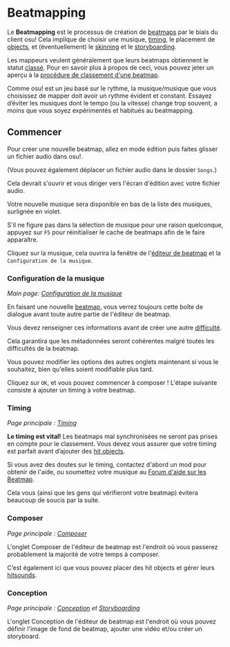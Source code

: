 # Beatmapping

Le **Beatmapping** est le processus de création de [beatmaps](/wiki/Beatmap) par le biais du client osu!
Cela implique de choisir une musique, [timing](/wiki/Client/Beatmap_editor/Timing), le placement de [objects](/wiki/Hit_object), et (éventuellement) le [skinning](/wiki/Skinning) et le [storyboarding](/wiki/Storyboard#storyboarding).

Les mappeurs veulent généralement que leurs beatmaps obtiennent le statut [classé](/wiki/Beatmap). Pour en savoir plus à propos de ceci, vous pouvez jeter un aperçu à la [procédure de classement d'une beatmap](/wiki/Beatmap_ranking_procedure).

Comme osu! est un jeu basé sur le rythme, la musique/musique que vous choisissez de mapper doit avoir un rythme évident et constant.
Essayez d’éviter les musiques dont le tempo (ou la vitesse) change trop souvent, a moins que vous soyez expérimentés et habitués au beatmapping.

## Commencer

Pour créer une nouvelle beatmap, allez en mode édition puis faites glisser un fichier audio dans osu!.

(Vous pouvez également déplacer un fichier audio dans le dossier `Songs`.)

Cela devrait s'ouvrir et vous diriger vers l'écran d'édition avec votre fichier audio.

Votre nouvelle musique sera disponible en bas de la liste des musiques, surlignée en violet.

S'il ne figure pas dans la sélection de musique pour une raison quelconque, appuyez sur `F5` pour réinitialiser le cache de beatmaps afin de le faire apparaître.

Cliquez sur la musique, cela ouvrira la fenêtre de l'[éditeur de beatmap](/wiki/Client/Beatmap_editor) et la `Configuration de la musique`.

### Configuration de la musique

*Main page: [Configuration de la musique](/wiki/Client/Beatmap_editor/Song_Setup)*

En faisant une nouvelle [beatmap](/wiki/Beatmap), vous verrez toujours cette boîte de dialogue avant toute autre partie de l'éditeur de beatmap.

Vous devez renseigner ces informations avant de créer une autre [difficulté](/wiki/Beatmap/Difficulty).

Cela garantira que les métadonnées seront cohérentes malgré toutes les difficultés de la beatmap.

Vous pouvez modifier les options des autres onglets maintenant si vous le souhaitez, bien qu'elles soient modifiable plus tard.

Cliquez sur `OK`, et vous pouvez commencer à composer !
L'étape suivante consiste à ajouter un timing à votre beatmap.

### Timing

*Page principale : [Timing](/wiki/Client/Beatmap_editor/Timing)*

**Le timing est vital!**
Les beatmaps mal synchronisées ne seront pas prises en compte pour le classement.
Vous devez vous assurer que votre timing est parfait avant d’ajouter des [hit objects](/wiki/Hit_object).

Si vous avez des doutes sur le timing, contactez d'abord un mod pour obtenir de l'aide, ou soumettez votre musique au [Forum d'aide sur les Beatmap](https://osu.ppy.sh/community/forums/10).

Cela vous (ainsi que les gens qui vérifieront votre beatmap) évitera beaucoup de soucis par la suite.

### Composer

*Page principale : [Composer](/wiki/Client/Beatmap_editor/Compose)*

L'onglet Composer de l'éditeur de beatmap est l'endroit où vous passerez probablement la majorité de votre temps à composer.

C’est également ici que vous pouvez placer des hit objects et gérer leurs [hitsounds](/wiki/Beatmapping/Hitsound).

### Conception

*Page principale : [Conception](/wiki/Client/Beatmap_editor/Design) et [Storyboarding](/wiki/Storyboard#storyboarding)*

L'onglet Conception de l'éditeur de beatmap est l'endroit où vous pouvez définir l'image de fond de beatmap, ajouter une vidéo et/ou créer un storyboard.
